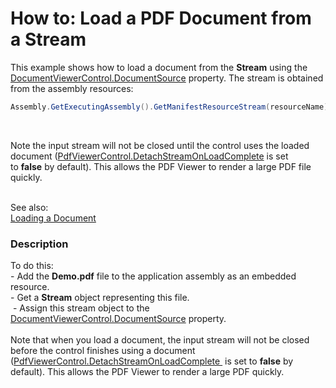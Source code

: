 # How to: Load a PDF Document from a Stream 


<p>This example shows how to load a document from the <strong>Stream</strong> using the <a href="https://documentation.devexpress.com/#WPF/DevExpressXpfDocumentViewerDocumentViewerControl_DocumentSourcetopic">DocumentViewerControl.DocumentSource</a> property. The stream is obtained from the assembly resources:</p>


```cs
Assembly.GetExecutingAssembly().GetManifestResourceStream(resourceName);
```


<br>
<p>Note the input stream will not be closed until the control uses the loaded document (<a href="https://documentation.devexpress.com/WPF/DevExpressXpfPdfViewerPdfViewerControl_DetachStreamOnLoadCompletetopic.aspx">PdfViewerControl.DetachStreamOnLoadComplete</a> is set to <strong>false</strong> by default). This allows the PDF Viewer to render a large PDF file quickly.</p>
<p><br>See also:<br><a href="https://documentation.devexpress.com/#WPF/CustomDocument114332">Loading a Document</a></p>


<h3>Description</h3>

To do this:<br />- Add the <strong>Demo.pdf</strong> file to the application assembly as an embedded resource.<br />- Get a <strong>Stream</strong> object representing this file.<br />&nbsp;- Assign this stream object to the <a href="http://larix/ReferenceBrowserMain_15_1/LoadItem.aspx?Member=P%3aDevExpress.Xpf.DocumentViewer.DocumentViewerControl.DocumentSource&amp;Template=MemberPropertyTopic">DocumentViewerControl.DocumentSource</a> property.<br /><br />Note that when you load a document, the input stream will not be closed before the control finishes using a document (<a href="https://documentation.devexpress.com/#WPF/DevExpressXpfPdfViewerPdfViewerControl_DetachStreamOnLoadCompletetopic">PdfViewerControl.DetachStreamOnLoadComplete&nbsp;</a> is set to <strong>false</strong> by default). This allows the PDF Viewer to render a large PDF quickly.

<br/>


